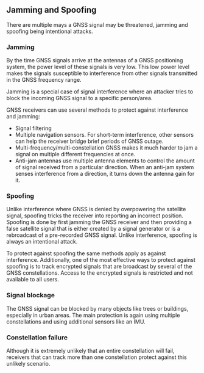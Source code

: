 <!--AUTOMATICALLY GENERATED
**********************************************************************
*                                                                    *
*    This file was automatically generated by copying                *
*    'content/notes/how_does_gnss_work/jamming_spoofing.md'. If      *
*    you want to manually overwrite it, you have to remove this      *
*    whole comment. Otherwise, it will be overwritten the next       *
*    time any change happens in the notes.                           *
*                                                                    *
**********************************************************************
-->

## Jamming and Spoofing
There are multiple mays a GNSS signal may be threatened, jamming and spoofing being intentional attacks.

### Jamming

By the time GNSS signals arrive at the antennas of a GNSS positioning system, the power level of these signals is very low.
This low power level makes the signals susceptible to interference from other signals transmitted in the GNSS frequency range.

Jamming is a special case of signal interference where an attacker tries to block the incoming GNSS signal to a specific person/area.

GNSS receivers can use several methods to protect against interference and jamming:

- Signal filtering
- Multiple navigation sensors. For short-term interference, other sensors can help the receiver bridge brief periods of GNSS outage.
- Multi-frequency/multi-constellation GNSS makes it much harder to jam a signal on multiple different frequencies at once.
- Anti-jam antennas use multiple antenna elements to control the amount of signal received from a particular direction. When an anti-jam system senses interference from a direction, it turns down the antenna gain for it.

### Spoofing

Unlike interference where GNSS is denied by overpowering the satellite signal, spoofing tricks the receiver into reporting an incorrect position.
Spoofing is done by first jamming the GNSS receiver and then providing a false satellite signal that is either created by a signal generator or is a rebroadcast of a pre-recorded GNSS signal.
Unlike interference, spoofing is always an intentional attack.

To protect against spoofing the same methods apply as against interference.
Additionally, one of the most effective ways to protect against spoofing is to track encrypted signals that are broadcast by several of the GNSS constellations.
Access to the encrypted signals is restricted and not available to all users.

### Signal blockage

The GNSS signal can be blocked by many objects like trees or buildings, especially in urban areas.
The main protection is again using multiple constellations and using additional sensors like an IMU.

### Constellation failure

Although it is extremely unlikely that an entire constellation will fail, receivers that can track more than one constellation protect against this unlikely scenario.
